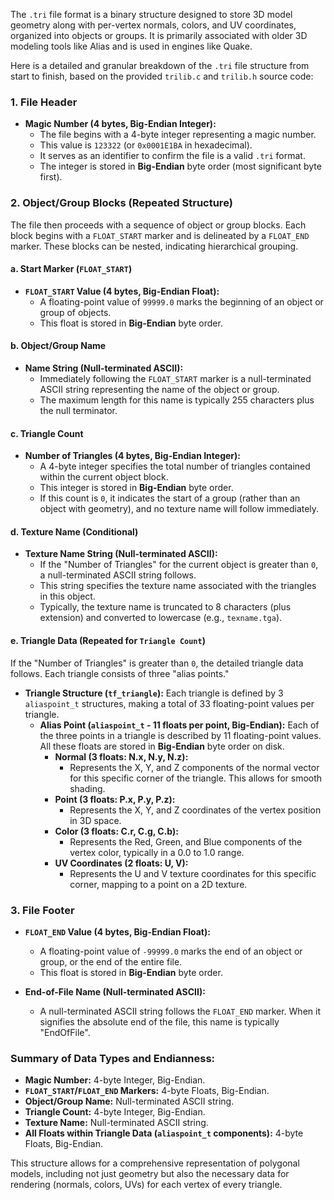 The `.tri` file format is a binary structure designed to store 3D model geometry along with per-vertex normals, colors, and UV coordinates, organized into objects or groups. It is primarily associated with older 3D modeling tools like Alias and is used in engines like Quake.

Here is a detailed and granular breakdown of the `.tri` file structure from start to finish, based on the provided `trilib.c` and `trilib.h` source code:

### 1. File Header

* **Magic Number (4 bytes, Big-Endian Integer):**
    * The file begins with a 4-byte integer representing a magic number.
    * This value is `123322` (or `0x0001E1BA` in hexadecimal).
    * It serves as an identifier to confirm the file is a valid `.tri` format.
    * The integer is stored in **Big-Endian** byte order (most significant byte first).

### 2. Object/Group Blocks (Repeated Structure)

The file then proceeds with a sequence of object or group blocks. Each block begins with a `FLOAT_START` marker and is delineated by a `FLOAT_END` marker. These blocks can be nested, indicating hierarchical grouping.

#### a. Start Marker (`FLOAT_START`)

* **`FLOAT_START` Value (4 bytes, Big-Endian Float):**
    * A floating-point value of `99999.0` marks the beginning of an object or group of objects.
    * This float is stored in **Big-Endian** byte order.

#### b. Object/Group Name

* **Name String (Null-terminated ASCII):**
    * Immediately following the `FLOAT_START` marker is a null-terminated ASCII string representing the name of the object or group.
    * The maximum length for this name is typically 255 characters plus the null terminator.

#### c. Triangle Count

* **Number of Triangles (4 bytes, Big-Endian Integer):**
    * A 4-byte integer specifies the total number of triangles contained within the current object block.
    * This integer is stored in **Big-Endian** byte order.
    * If this count is `0`, it indicates the start of a group (rather than an object with geometry), and no texture name will follow immediately.

#### d. Texture Name (Conditional)

* **Texture Name String (Null-terminated ASCII):**
    * If the "Number of Triangles" for the current object is greater than `0`, a null-terminated ASCII string follows.
    * This string specifies the texture name associated with the triangles in this object.
    * Typically, the texture name is truncated to 8 characters (plus extension) and converted to lowercase (e.g., `texname.tga`).

#### e. Triangle Data (Repeated for `Triangle Count`)

If the "Number of Triangles" is greater than `0`, the detailed triangle data follows. Each triangle consists of three "alias points."

* **Triangle Structure (`tf_triangle`):** Each triangle is defined by 3 `aliaspoint_t` structures, making a total of 33 floating-point values per triangle.
    * **Alias Point (`aliaspoint_t` - 11 floats per point, Big-Endian):** Each of the three points in a triangle is described by 11 floating-point values. All these floats are stored in **Big-Endian** byte order on disk.
        * **Normal (3 floats: N.x, N.y, N.z):**
            * Represents the X, Y, and Z components of the normal vector for this specific corner of the triangle. This allows for smooth shading.
        * **Point (3 floats: P.x, P.y, P.z):**
            * Represents the X, Y, and Z coordinates of the vertex position in 3D space.
        * **Color (3 floats: C.r, C.g, C.b):**
            * Represents the Red, Green, and Blue components of the vertex color, typically in a 0.0 to 1.0 range.
        * **UV Coordinates (2 floats: U, V):**
            * Represents the U and V texture coordinates for this specific corner, mapping to a point on a 2D texture.

### 3. File Footer

* **`FLOAT_END` Value (4 bytes, Big-Endian Float):**
    * A floating-point value of `-99999.0` marks the end of an object or group, or the end of the entire file.
    * This float is stored in **Big-Endian** byte order.

* **End-of-File Name (Null-terminated ASCII):**
    * A null-terminated ASCII string follows the `FLOAT_END` marker. When it signifies the absolute end of the file, this name is typically "EndOfFile".

### Summary of Data Types and Endianness:

* **Magic Number:** 4-byte Integer, Big-Endian.
* **`FLOAT_START`/`FLOAT_END` Markers:** 4-byte Floats, Big-Endian.
* **Object/Group Name:** Null-terminated ASCII string.
* **Triangle Count:** 4-byte Integer, Big-Endian.
* **Texture Name:** Null-terminated ASCII string.
* **All Floats within Triangle Data (`aliaspoint_t` components):** 4-byte Floats, Big-Endian.

This structure allows for a comprehensive representation of polygonal models, including not just geometry but also the necessary data for rendering (normals, colors, UVs) for each vertex of every triangle.